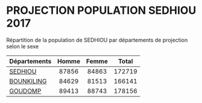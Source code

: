 # PROJECTION POPULATION SEDHIOU 2017
	
Répartition de la population de SEDHIOU par départements de projection selon le sexe
	
| Départements  | Homme | Femme | Total |
| --------- |:-----:|:-----:|:-----:|
| [SEDHIOU](SEDHIOU) | 87856 | 84863 | 172719 |
| [BOUNKILING](BOUNKILING) | 84629 | 81513 | 166141 |
| [GOUDOMP](GOUDOMP) | 89413 | 88743 | 178156 |
